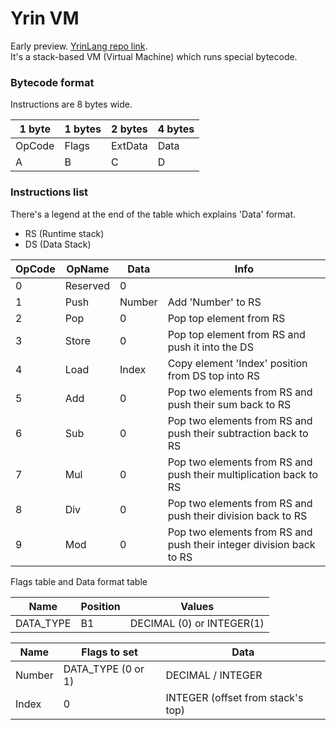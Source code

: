 # Yrin VM
Early preview. [YrinLang repo link](https://github.com/tommymarto/YrinLang).<br>
It's a stack-based VM (Virtual Machine) which runs special bytecode.

### Bytecode format
Instructions are 8 bytes wide.

1 byte | 1 bytes | 2 bytes | 4 bytes
------ | ------- | ------- | -------
OpCode | Flags | ExtData | Data
A | B | C | D


### Instructions list
There's a legend at the end of the table which explains 'Data' format.<br>
- RS (Runtime stack)
- DS (Data Stack)

OpCode | OpName | Data | Info
------ | ------ | ---- | -----
0 | Reserved | 0 |
1 | Push | Number | Add 'Number' to RS
2 | Pop | 0 | Pop top element from RS
3 | Store | 0 | Pop top element from RS and push it into the DS
4 | Load | Index | Copy element 'Index' position from DS top into RS
5 | Add | 0 | Pop two elements from RS and push their sum back to RS
6 | Sub | 0 | Pop two elements from RS and push their subtraction back to RS
7 | Mul | 0 | Pop two elements from RS and push their multiplication back to RS
8 | Div | 0 | Pop two elements from RS and push their division back to RS
9 | Mod | 0 | Pop two elements from RS and push their integer division back to RS

Flags table and Data format table

Name | Position | Values
---- | -------- | ------
DATA_TYPE | B1 | DECIMAL (0) or INTEGER(1)

Name | Flags to set | Data
---- | ----- | ----
Number | DATA_TYPE (0 or 1) | DECIMAL / INTEGER
Index | 0 | INTEGER (offset from stack's top)
